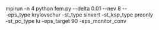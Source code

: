 mpirun -n 4 python fem.py --delta 0.01 --nev 8 -- \
       -eps_type krylovschur -st_type sinvert -st_ksp_type preonly \
       -st_pc_type lu -eps_target 90 -eps_monitor_conv
